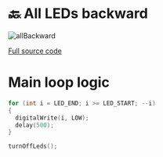 # 🔙 All LEDs backward

![allBackward](https://github.com/Edveika/Arduino-LED/assets/113787144/c4f2e937-6d2b-459c-a4df-4d643a27944a)

[Full source code](https://github.com/Edveika/Arduino-LED/blob/main/AllBackward/AllBackward.ino)

# Main loop logic

```c++
for (int i = LED_END; i >= LED_START; --i)
{
  digitalWrite(i, LOW);
  delay(500);
}

turnOffLeds();
```
